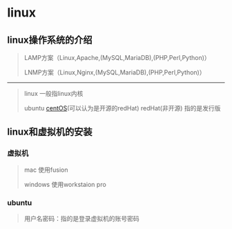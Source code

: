 # linux
## linux操作系统的介绍
> LAMP方案（Linux,Apache,(MySQL,MariaDB),(PHP,Perl,Python)）
>
> LNMP方案（Linux,Nginx,(MySQL,MariaDB),(PHP,Perl,Python)）

---
> linux 一般指linux内核
>
> ubuntu [centOS](https://centos.org/)(可以认为是开源的redHat) redHat(非开源) 指的是发行版
> 





## linux和虚拟机的安装
### 虚拟机
> mac 使用fusion
>
> windows 使用workstaion pro


### ubuntu
> 用户名密码：指的是登录虚拟机的账号密码
